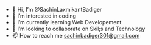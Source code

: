 - 👋 Hi, I’m @SachinLaxmikantBadiger
- 👀 I’m interested in coding
- 🌱 I’m currently learning Web Developement
- 💞️ I’m looking to collaborate on Skil;s and Technology
- 📫 How to reach me sachinbadiger301@gmail.com

<!---
SachinLaxmikantBadiger/SachinLaxmikantBadiger is a ✨ special ✨ repository because its `README.md` (this file) appears on your GitHub profile.
You can click the Preview link to take a look at your changes.
--->
